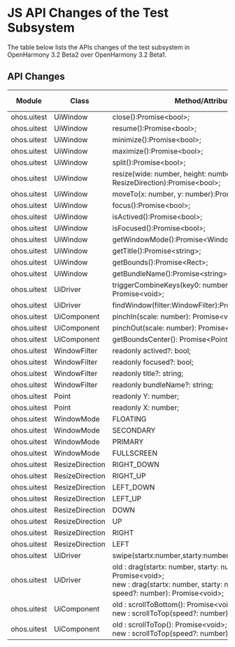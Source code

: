 # JS API Changes of the Test Subsystem

The table below lists the APIs changes of the test subsystem in OpenHarmony 3.2 Beta2 over OpenHarmony 3.2 Beta1.

## API Changes

| Module| Class| Method/Attribute/Enumeration/Constant| Change Type|
|---|---|---|---|
| ohos.uitest | UiWindow | close():Promise\<bool>; | Added|
| ohos.uitest | UiWindow | resume():Promise\<bool>; | Added|
| ohos.uitest | UiWindow | minimize():Promise\<bool>; | Added|
| ohos.uitest | UiWindow | maximize():Promise\<bool>; | Added|
| ohos.uitest | UiWindow | split():Promise\<bool>; | Added|
| ohos.uitest | UiWindow | resize(wide: number, height: number, direction: ResizeDirection):Promise\<bool>; | Added|
| ohos.uitest | UiWindow | moveTo(x: number, y: number):Promise\<bool>; | Added|
| ohos.uitest | UiWindow | focus():Promise\<bool>; | Added|
| ohos.uitest | UiWindow | isActived():Promise\<bool>; | Added|
| ohos.uitest | UiWindow | isFocused():Promise\<bool>; | Added|
| ohos.uitest | UiWindow | getWindowMode():Promise\<WindowMode>; | Added|
| ohos.uitest | UiWindow | getTitle():Promise\<string>; | Added|
| ohos.uitest | UiWindow | getBounds():Promise\<Rect>; | Added|
| ohos.uitest | UiWindow | getBundleName():Promise\<string>; | Added|
| ohos.uitest | UiDriver | triggerCombineKeys(key0: number, key1: number, key2?: number): Promise\<void>; | Added|
| ohos.uitest | UiDriver | findWindow(filter:WindowFilter):Promise\<UiWindow>; | Added|
| ohos.uitest | UiComponent | pinchIn(scale: number): Promise\<void>; | Added|
| ohos.uitest | UiComponent | pinchOut(scale: number): Promise\<void>; | Added|
| ohos.uitest | UiComponent | getBoundsCenter(): Promise\<Point>; | Added|
| ohos.uitest | WindowFilter | readonly  actived?: bool; | Added|
| ohos.uitest | WindowFilter | readonly  focused?: bool; | Added|
| ohos.uitest | WindowFilter | readonly  title?: string; | Added|
| ohos.uitest | WindowFilter | readonly  bundleName?: string; | Added|
| ohos.uitest | Point | readonly  Y: number; | Added|
| ohos.uitest | Point | readonly  X: number; | Added|
| ohos.uitest | WindowMode | FLOATING | Added|
| ohos.uitest | WindowMode | SECONDARY | Added|
| ohos.uitest | WindowMode | PRIMARY | Added|
| ohos.uitest | WindowMode | FULLSCREEN | Added|
| ohos.uitest | ResizeDirection | RIGHT_DOWN | Added|
| ohos.uitest | ResizeDirection | RIGHT_UP | Added|
| ohos.uitest | ResizeDirection | LEFT_DOWN | Added|
| ohos.uitest | ResizeDirection | LEFT_UP | Added|
| ohos.uitest | ResizeDirection | DOWN | Added|
| ohos.uitest | ResizeDirection | UP | Added|
| ohos.uitest | ResizeDirection | RIGHT | Added|
| ohos.uitest | ResizeDirection | LEFT | Added|
| ohos.uitest | UiDriver | swipe(startx:number,starty:number,endx:number,endy:number):Promise\<void>; | Deprecated|
| ohos.uitest | UiDriver |old : drag(startx: number, starty: number, endx: number, endy: number): Promise\<void>;<br>new :  drag(startx: number, starty: number, endx: number, endy: number, speed?: number): Promise\<void>;| Updated|
| ohos.uitest | UiComponent |old : scrollToBottom(): Promise\<void>;<br>new : scrollToTop(speed?: number): Promise\<void>;| Updated|
| ohos.uitest | UiComponent |old : scrollToTop(): Promise\<void>;<br>new : scrollToTop(speed?: number): Promise\<void>; | Updated|
